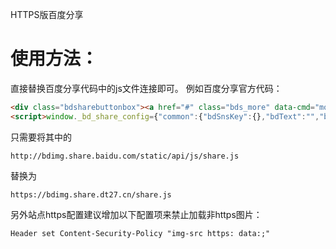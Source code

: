 HTTPS版百度分享
# 使用方法：
直接替换百度分享代码中的js文件连接即可。
例如百度分享官方代码：
```html
<div class="bdsharebuttonbox"><a href="#" class="bds_more" data-cmd="more"></a><a href="#" class="bds_qzone" data-cmd="qzone" title="分享到QQ空间"></a><a href="#" class="bds_tsina" data-cmd="tsina" title="分享到新浪微博"></a><a href="#" class="bds_tqq" data-cmd="tqq" title="分享到腾讯微博"></a><a href="#" class="bds_renren" data-cmd="renren" title="分享到人人网"></a><a href="#" class="bds_weixin" data-cmd="weixin" title="分享到微信"></a></div>
<script>window._bd_share_config={"common":{"bdSnsKey":{},"bdText":"","bdMini":"2","bdMiniList":false,"bdPic":"","bdStyle":"1","bdSize":"24"},"share":{}};with(document)0[(getElementsByTagName('head')[0]||body).appendChild(createElement('script')).src='http://bdimg.share.baidu.com/static/api/js/share.js?v=89860593.js?cdnversion='+~(-new Date()/36e5)];</script>
```
只需要将其中的
```
http://bdimg.share.baidu.com/static/api/js/share.js
```
替换为
```
https://bdimg.share.dt27.cn/share.js
```


另外站点https配置建议增加以下配置项来禁止加载非https图片：

    Header set Content-Security-Policy "img-src https: data:;"


